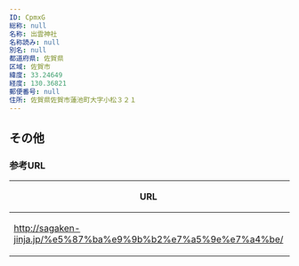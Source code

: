 ```yaml
---
ID: CpmxG
総称: null
名称: 出雲神社
名称読み: null
別名: null
都道府県: 佐賀県
区域: 佐賀市
緯度: 33.24649
経度: 130.36821
郵便番号: null
住所: 佐賀県佐賀市蓮池町大字小松３２１
---
```


## その他

### 参考URL

| URL                                                           | 説明   |
| ------------------------------------------------------------- | ------ |
| http://sagaken-jinja.jp/%e5%87%ba%e9%9b%b2%e7%a5%9e%e7%a4%be/ | 神社庁 |
